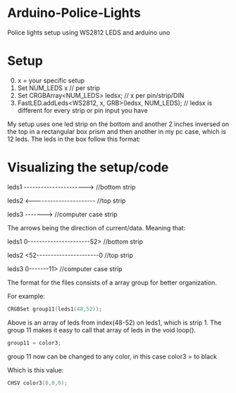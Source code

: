 # Arduino-Police-Lights
Police lights setup using WS2812 LEDS and arduino uno 

# Setup
0. x = your specific setup
1. Set NUM_LEDS x   // per strip
2. Set CRGBArray<NUM_LEDS> ledsx; // x per pin/strip/DIN
3. FastLED.addLeds<WS2812, x, GRB>(ledsx, NUM_LEDS); // ledsx is different for every strip or pin input you have

My setup uses one led strip on the bottom and another 2 inches inversed on the top in a rectangular box prism and then another in my pc case, which is 12 leds. The leds in the box follow this format:

# Visualizing the setup/code



leds1 ---------------------->     //bottom strip



leds2 <----------------------     //top strip



leds3 ------->                    //computer case strip




The arrows being the direction of current/data. Meaning that:




leds1 0----------------------52>  //bottom strip



leds2 <52----------------------0  //top strip



leds3 0-------11>                 //computer case strip



The format for the files consists of a array group for better organization. 


For example:

```c++
CRGBSet group11(leds1(48,52));
```

Above is an array of leds from index(48-52) on leds1, which is strip 1. The group 11 makes it easy to call that array of leds in the void loop().

```c++
group11 = color3;
```

group 11 now can be changed to any color, in this case color3 = to black


Which is this value: 
```c++
CHSV color3(0,0,0);	
```


